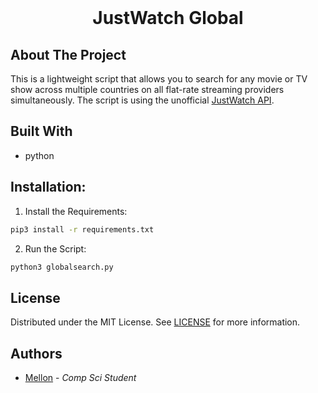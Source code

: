 <br/>
<p align="center">

  <h1 align="center">JustWatch Global</h3>

</p>

## About The Project

This is a lightweight script that allows you to search for any movie or TV show across multiple countries on all flat-rate streaming providers simultaneously.
The script is using the unofficial [JustWatch API](https://github.com/dawoudt/JustWatchAPI/).

## Built With

-   python


## Installation:

1. Install the Requirements:

```sh
pip3 install -r requirements.txt
```

2. Run the Script:

```sh
python3 globalsearch.py
```


## License

Distributed under the MIT License. See [LICENSE](https://github.com/mellonsmith/justwatch-global/blob/master/LICENSE.md) for more information.

## Authors

-   [Mellon](https://github.com/mellonsmith) - _Comp Sci Student_
